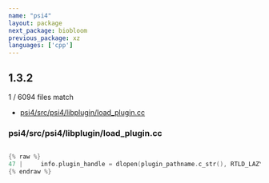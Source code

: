 ```yaml
---
name: "psi4"
layout: package
next_package: biobloom
previous_package: xz
languages: ['cpp']
---
```

## 1.3.2
1 / 6094 files match

 - [psi4/src/psi4/libplugin/load_plugin.cc](#psi4srcpsi4libpluginload_plugincc)

### psi4/src/psi4/libplugin/load_plugin.cc

```cpp

{% raw %}
47 |     info.plugin_handle = dlopen(plugin_pathname.c_str(), RTLD_LAZY);
{% endraw %}

```